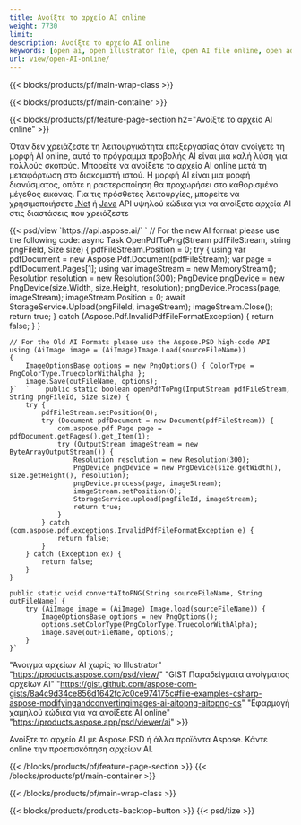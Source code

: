 ```yaml
---
title: Ανοίξτε το αρχείο AI online
weight: 7730
limit: 
description: Ανοίξτε το αρχείο AI online
keywords: [open ai, open illustrator file, open AI file online, open adobe illustrator, preview of ai file, ai format open]
url: view/open-AI-online/
---
```


{{< blocks/products/pf/main-wrap-class >}}


{{< blocks/products/pf/main-container >}}

{{< blocks/products/pf/feature-page-section h2="Ανοίξτε το αρχείο AI online" >}}
<p>Όταν δεν χρειάζεστε τη λειτουργικότητα επεξεργασίας όταν ανοίγετε τη μορφή AI online, αυτό το πρόγραμμα προβολής AI είναι μια καλή λύση για πολλούς σκοπούς. Μπορείτε να ανοίξετε το αρχείο AI online μετά τη μεταφόρτωση στο διακομιστή ιστού. Η μορφή AI είναι μια μορφή διανύσματος, οπότε η ραστεροποίηση θα προχωρήσει στο καθορισμένο μέγεθος εικόνας. Για τις πρόσθετες λειτουργίες, μπορείτε να χρησιμοποιήσετε <a href="/psd/net">.Net</a> ή <a href="/psd/java">Java</a> API υψηλού κώδικα για να ανοίξετε αρχεία AI στις διαστάσεις που χρειάζεστε</p>
{{< psd/view `https://api.aspose.ai/` 
`	// For the new AI format please use the following code:
	async Task<bool> OpenPdfToPng(Stream pdfFileStream, string pngFileId, Size size)
	{
		pdfFileStream.Position = 0;
		try
		{
			using var pdfDocument = new Aspose.Pdf.Document(pdfFileStream);
			var page = pdfDocument.Pages[1];
			using var imageStream = new MemoryStream();
			Resolution resolution = new Resolution(300);
			PngDevice pngDevice = new PngDevice(size.Width, size.Height, resolution);
			pngDevice.Process(page, imageStream);
			imageStream.Position = 0;
			await StorageService.Upload(pngFileId, imageStream);
			imageStream.Close();
			return true;
		}
		catch (Aspose.Pdf.InvalidPdfFileFormatException)
		{
			return false;
		}
	}
	
	// For the Old AI Formats please use the Aspose.PSD high-code API
	using (AiImage image = (AiImage)Image.Load(sourceFileName))
	{
		ImageOptionsBase options = new PngOptions() { ColorType = PngColorType.TruecolorWithAlpha };
		image.Save(outFileName, options);
	}`  `    public static boolean openPdfToPng(InputStream pdfFileStream, String pngFileId, Size size) {
        try {
            pdfFileStream.setPosition(0);
            try (Document pdfDocument = new Document(pdfFileStream)) {
                com.aspose.pdf.Page page = pdfDocument.getPages().get_Item(1);
                try (OutputStream imageStream = new ByteArrayOutputStream()) {
                    Resolution resolution = new Resolution(300);
                    PngDevice pngDevice = new PngDevice(size.getWidth(), size.getHeight(), resolution);
                    pngDevice.process(page, imageStream);
                    imageStream.setPosition(0);
                    StorageService.upload(pngFileId, imageStream);
                    return true;
                }
            } catch (com.aspose.pdf.exceptions.InvalidPdfFileFormatException e) {
                return false;
            }
        } catch (Exception ex) {
            return false;
        }
    }

    public static void convertAItoPNG(String sourceFileName, String outFileName) {
        try (AiImage image = (AiImage) Image.load(sourceFileName)) {
            ImageOptionsBase options = new PngOptions();
            options.setColorType(PngColorType.TruecolorWithAlpha);
            image.save(outFileName, options);
        }
    }` 
"Άνοιγμα αρχείων AI χωρίς το Illustrator" "https://products.aspose.com/psd/view/" 
"GIST Παραδείγματα ανοίγματος αρχείων AI" "https://gist.github.com/aspose-com-gists/8a4c9d34ce856d1642fc7c0ce974175c#file-examples-csharp-aspose-modifyingandconvertingimages-ai-aitopng-aitopng-cs" 
"Εφαρμογή χαμηλού κώδικα για να ανοίξετε AI online" "https://products.aspose.app/psd/viewer/ai" >}}
<p>Ανοίξτε το αρχείο AI με Aspose.PSD ή άλλα προϊόντα Aspose. Κάντε online την προεπισκόπηση αρχείων AI.</p>
{{< /blocks/products/pf/feature-page-section >}}
{{< /blocks/products/pf/main-container >}}


{{< /blocks/products/pf/main-wrap-class >}}

{{< blocks/products/products-backtop-button >}}
{{< psd/tize >}}
